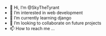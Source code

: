 - 👋 Hi, I’m @SkyTheTyrant
- 👀 I’m interested in web development 
- 🌱 I’m currently learning django 
- 💞️ I’m looking to collaborate on future projects 
- 📫 How to reach me ...

<!---
SkyTheTyrant/SkyTheTyrant is a ✨ special ✨ repository because its `README.md` (this file) appears on your GitHub profile.
You can click the Preview link to take a look at your changes.
--->
